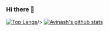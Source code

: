 ### Hi there 👋

<!--
**AvinashhNishal/AvinashhNishal** is a ✨ _special_ ✨ repository because its `README.md` (this file) appears on your GitHub profile.

Here are some ideas to get you started:

- 🔭 I’m currently working on ...
- 🌱 I’m currently learning ...
- 👯 I’m looking to collaborate on ...
- 🤔 I’m looking for help with ...
- 💬 Ask me about ...
- 📫 How to reach me: ...
- 😄 Pronouns: ...
- ⚡ Fun fact: ...
-->
 [![Top Langs](https://github-readme-stats.vercel.app/api/top-langs/?username=avinashhnishal&langs_count=5)](https://github.com/anuraghazra/github-readme-stats)/>   [![Avinash's github stats](https://github-readme-stats.vercel.app/api?username=avinashhnishal&count_private=true&show_icons=true&theme=tokyonight&hide_rank=false)](https://github.com/anuraghazra/github-readme-stats)

